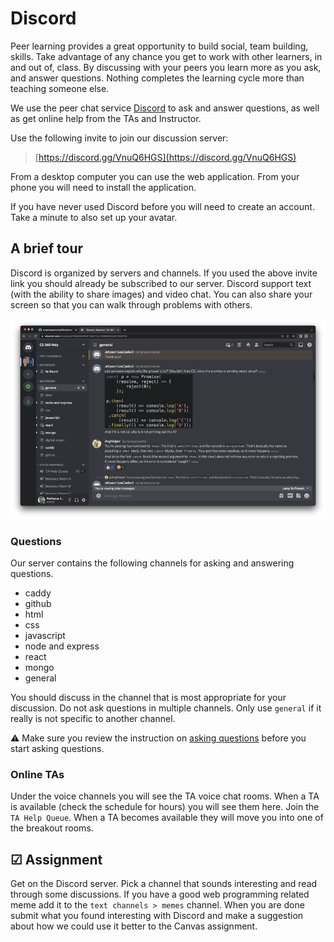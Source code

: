 # Discord

Peer learning provides a great opportunity to build social, team building, skills. Take advantage of any chance you get to work with other learners, in and out of, class. By discussing with your peers you learn more as you ask, and answer questions. Nothing completes the learning cycle more than teaching someone else.

We use the peer chat service [Discord](https://discord.com/) to ask and answer questions, as well as get online help from the TAs and Instructor.

Use the following invite to join our discussion server:

> [https://discord.gg/VnuQ6HGS](https://discord.gg/VnuQ6HGS)

From a desktop computer you can use the web application. From your phone you will need to install the application.

If you have never used Discord before you will need to create an account. Take a minute to also set up your avatar.

## A brief tour

Discord is organized by servers and channels. If you used the above invite link you should already be subscribed to our server. Discord support text (with the ability to share images) and video chat. You can also share your screen so that you can walk through problems with others.

![Discord](essentialsDiscord.png)

### Questions

Our server contains the following channels for asking and answering questions.

- caddy
- github
- html
- css
- javascript
- node and express
- react
- mongo
- general

You should discuss in the channel that is most appropriate for your discussion. Do not ask questions in multiple channels. Only use `general` if it really is not specific to another channel.

⚠ Make sure you review the instruction on [asking questions](../askingQuestions.md) before you start asking questions.

### Online TAs

Under the voice channels you will see the TA voice chat rooms. When a TA is available (check the schedule for hours) you will see them here. Join the `TA Help Queue`. When a TA becomes available they will move you into one of the breakout rooms.

## ☑ Assignment

Get on the Discord server. Pick a channel that sounds interesting and read through some discussions. If you have a good web programming related meme add it to the `text channels > memes` channel. When you are done submit what you found interesting with Discord and make a suggestion about how we could use it better to the Canvas assignment.
